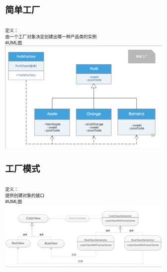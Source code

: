 # 简单工厂
<br>定义：<br>由一个工厂对象决定创建出哪一种产品类的实例<br>
#UML图
<br>![](https://github.com/GitDino/FactoryPattern/blob/master/Images/Simple_Factory_icon.png)<br>
# 工厂模式
<br>定义：<br>提供创建对象的接口<br>
#UML图
<br>![](https://github.com/GitDino/FactoryPattern/blob/master/Images/Factory_icon.png)<br>
